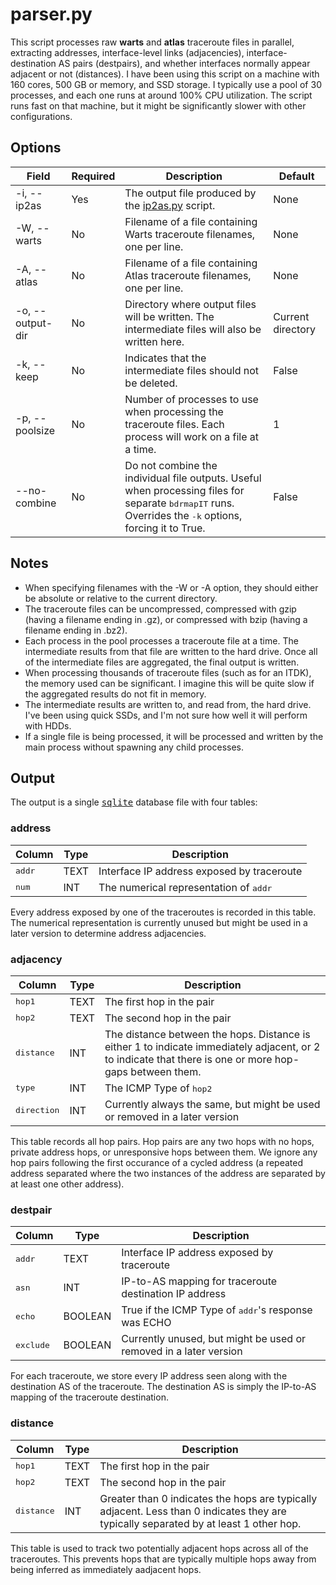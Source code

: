 # parser.py
This script processes raw **warts** and **atlas** traceroute files in parallel, extracting addresses, interface-level links (adjacencies), interface-destination AS pairs (destpairs), and whether interfaces normally appear adjacent or not (distances).
I have been using this script on a machine with 160 cores, 500 GB or memory, and SSD storage.
I typically use a pool of 30 processes, and each one runs at around 100% CPU utilization.
The script runs fast on that machine, but it might be significantly slower with other configurations.

## Options
|Field|Required|Description|Default|
|---|---|---|---|
|-i, --ip2as|Yes|The output file produced by the [ip2as.py](ip2as.md) script.|None|
|-W, --warts|No|Filename of a file containing Warts traceroute filenames, one per line.|None|
|-A, --atlas|No|Filename of a file containing Atlas traceroute filenames, one per line.|None|
|-o, --output-dir|No|Directory where output files will be written. The intermediate files will also be written here.|Current directory|
|-k, --keep|No|Indicates that the intermediate files should not be deleted.|False|
|-p, --poolsize|No|Number of processes to use when processing the traceroute files. Each process will work on a file at a time.|1|
|--no-combine|No|Do not combine the individual file outputs. Useful when processing files for separate <tt>bdrmapIT</tt> runs. Overrides the <tt>-k</tt> options, forcing it to True.|False|

## Notes
* When specifying filenames with the -W or -A option, they should either be absolute or relative to the current directory.
* The traceroute files can be uncompressed, compressed with gzip (having a filename ending in .gz), or compressed with bzip (having a filename ending in .bz2).
* Each process in the pool processes a traceroute file at a time.
The intermediate results from that file are written to the hard drive.
Once all of the intermediate files are aggregated, the final output is written.
* When processing thousands of traceroute files (such as for an ITDK), the memory used can be significant.
I imagine this will be quite slow if the aggregated results do not fit in memory.
* The intermediate results are written to, and read from, the hard drive.
I've been using quick SSDs, and I'm not sure how well it will perform with HDDs.
* If a single file is being processed, it will be processed and written by the main process without spawning any child processes.

## Output
The output is a single [<tt>sqlite</tt>](https://www.sqlite.org/index.html) database file with four tables:

### address
|Column|Type|Description|
|---|---|---|
|<tt>addr</tt>|TEXT|Interface IP address exposed by traceroute|
|<tt>num</tt>|INT|The numerical representation of <tt>addr</tt>|

Every address exposed by one of the traceroutes is recorded in this table. The numerical representation is currently unused but might be used in a later version to determine address adjacencies.

### adjacency
|Column|Type|Description|
|---|---|---|
|<tt>hop1</tt>|TEXT|The first hop in the pair|
|<tt>hop2</tt>|TEXT|The second hop in the pair|
|<tt>distance</tt>|INT|The distance between the hops. Distance is either 1 to indicate immediately adjacent, or 2 to indicate that there is one or more hop-gaps between them.|
|<tt>type</tt>|INT|The ICMP Type of <tt>hop2</tt>|
|<tt>direction</tt>|INT|Currently always the same, but might be used or removed in a later version|

This table records all hop pairs. Hop pairs are any two hops with no hops, private address hops, or unresponsive hops between them. We ignore any hop pairs following the first occurance of a cycled address (a repeated address separated where the two instances of the address are separated by at least one other address).

### destpair
|Column|Type|Description|
|---|---|---|
|<tt>addr</tt>|TEXT|Interface IP address exposed by traceroute|
|<tt>asn</tt>|INT|IP-to-AS mapping for traceroute destination IP address|
|<tt>echo</tt>|BOOLEAN|True if the ICMP Type of <tt>addr</tt>'s response was ECHO|
|<tt>exclude</tt>|BOOLEAN|Currently unused, but might be used or removed in a later version|

For each traceroute, we store every IP address seen along with the destination AS of the traceroute. The destination AS is simply the IP-to-AS mapping of the traceroute destination.

### distance
|Column|Type|Description|
|---|---|---|
|<tt>hop1</tt>|TEXT|The first hop in the pair|
|<tt>hop2</tt>|TEXT|The second hop in the pair|
|<tt>distance</tt>|INT|Greater than 0 indicates the hops are typically adjacent. Less than 0 indicates they are typically separated by at least 1 other hop.|

This table is used to track two potentially adjacent hops across all of the traceroutes. This prevents hops that are typically multiple hops away from being inferred as immediately aadjacent hops.